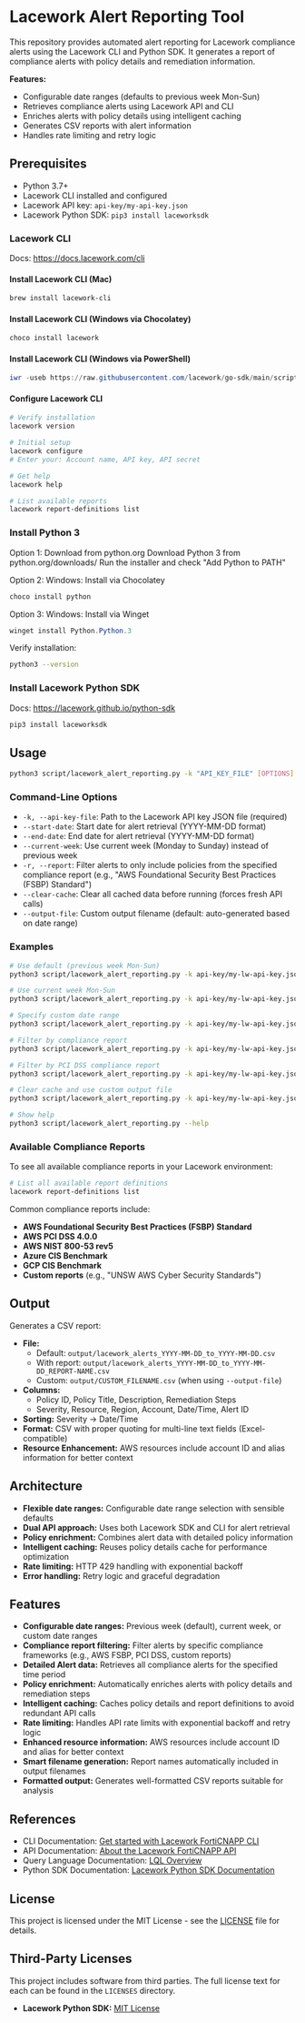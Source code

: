 # Lacework Alert Reporting Tool

This repository provides automated alert reporting for Lacework compliance alerts using the Lacework CLI and Python SDK. It generates a report of compliance alerts with policy details and remediation information.

**Features:**
- Configurable date ranges (defaults to previous week Mon-Sun)
- Retrieves compliance alerts using Lacework API and CLI
- Enriches alerts with policy details using intelligent caching
- Generates CSV reports with alert information
- Handles rate limiting and retry logic

## Prerequisites

- Python 3.7+
- Lacework CLI installed and configured
- Lacework API key: `api-key/my-api-key.json`
- Lacework Python SDK: `pip3 install laceworksdk`

### Lacework CLI

Docs: https://docs.lacework.com/cli

#### Install Lacework CLI (Mac)
```bash
brew install lacework-cli
```

#### Install Lacework CLI (Windows via Chocolatey)
```powershell
choco install lacework
```

#### Install Lacework CLI (Windows via PowerShell)
```powershell
iwr -useb https://raw.githubusercontent.com/lacework/go-sdk/main/scripts/install.ps1 | iex
```

#### Configure Lacework CLI
```bash
# Verify installation
lacework version

# Initial setup
lacework configure
# Enter your: Account name, API key, API secret

# Get help 
lacework help

# List available reports
lacework report-definitions list
```

### Install Python 3

Option 1: Download from python.org
Download Python 3 from python.org/downloads/
Run the installer and check "Add Python to PATH"

Option 2: Windows: Install via Chocolatey
```powershell
choco install python
```

Option 3: Windows: Install via Winget
```powershell
winget install Python.Python.3
```

Verify installation:
```bash
python3 --version
```

### Install Lacework Python SDK

Docs: https://lacework.github.io/python-sdk
```bash
pip3 install laceworksdk
```

## Usage

```bash
python3 script/lacework_alert_reporting.py -k "API_KEY_FILE" [OPTIONS]
```

### Command-Line Options
- `-k, --api-key-file`: Path to the Lacework API key JSON file (required)
- `--start-date`: Start date for alert retrieval (YYYY-MM-DD format)
- `--end-date`: End date for alert retrieval (YYYY-MM-DD format)
- `--current-week`: Use current week (Monday to Sunday) instead of previous week
- `-r, --report`: Filter alerts to only include policies from the specified compliance report (e.g., "AWS Foundational Security Best Practices (FSBP) Standard")
- `--clear-cache`: Clear all cached data before running (forces fresh API calls)
- `--output-file`: Custom output filename (default: auto-generated based on date range)

### Examples

```bash
# Use default (previous week Mon-Sun)
python3 script/lacework_alert_reporting.py -k api-key/my-lw-api-key.json

# Use current week Mon-Sun
python3 script/lacework_alert_reporting.py -k api-key/my-lw-api-key.json --current-week

# Specify custom date range
python3 script/lacework_alert_reporting.py -k api-key/my-lw-api-key.json --start-date 2024-01-01 --end-date 2024-01-07

# Filter by compliance report
python3 script/lacework_alert_reporting.py -k api-key/my-lw-api-key.json --current-week -r "CIS Amazon Web Services Foundations Benchmark v1.4.0"

# Filter by PCI DSS compliance report
python3 script/lacework_alert_reporting.py -k api-key/my-lw-api-key.json --current-week -r "AWS PCI DSS 4.0.0"

# Clear cache and use custom output file
python3 script/lacework_alert_reporting.py -k api-key/my-lw-api-key.json --clear-cache --output-file my_alerts.csv

# Show help
python3 script/lacework_alert_reporting.py --help
```

### Available Compliance Reports

To see all available compliance reports in your Lacework environment:

```bash
# List all available report definitions
lacework report-definitions list
```

Common compliance reports include:
- **AWS Foundational Security Best Practices (FSBP) Standard**
- **AWS PCI DSS 4.0.0**
- **AWS NIST 800-53 rev5**
- **Azure CIS Benchmark**
- **GCP CIS Benchmark**
- **Custom reports** (e.g., "UNSW AWS Cyber Security Standards")

## Output

Generates a CSV report:
- **File:** 
  - Default: `output/lacework_alerts_YYYY-MM-DD_to_YYYY-MM-DD.csv`
  - With report: `output/lacework_alerts_YYYY-MM-DD_to_YYYY-MM-DD_REPORT-NAME.csv`
  - Custom: `output/CUSTOM_FILENAME.csv` (when using `--output-file`)
- **Columns:**
  - Policy ID, Policy Title, Description, Remediation Steps
  - Severity, Resource, Region, Account, Date/Time, Alert ID
- **Sorting:** Severity → Date/Time
- **Format:** CSV with proper quoting for multi-line text fields (Excel-compatible)
- **Resource Enhancement:** AWS resources include account ID and alias information for better context

## Architecture

- **Flexible date ranges:** Configurable date range selection with sensible defaults
- **Dual API approach:** Uses both Lacework SDK and CLI for alert retrieval
- **Policy enrichment:** Combines alert data with detailed policy information
- **Intelligent caching:** Reuses policy details cache for performance optimization
- **Rate limiting:** HTTP 429 handling with exponential backoff
- **Error handling:** Retry logic and graceful degradation

## Features

- **Configurable date ranges:** Previous week (default), current week, or custom date ranges
- **Compliance report filtering:** Filter alerts by specific compliance frameworks (e.g., AWS FSBP, PCI DSS, custom reports)
- **Detailed Alert data:** Retrieves all compliance alerts for the specified time period
- **Policy enrichment:** Automatically enriches alerts with policy details and remediation steps
- **Intelligent caching:** Caches policy details and report definitions to avoid redundant API calls
- **Rate limiting:** Handles API rate limits with exponential backoff and retry logic
- **Enhanced resource information:** AWS resources include account ID and alias for better context
- **Smart filename generation:** Report names automatically included in output filenames
- **Formatted output:** Generates well-formatted CSV reports suitable for analysis

## References

- CLI Documentation: [Get started with Lacework FortiCNAPP CLI](https://docs.fortinet.com/document/lacework-forticnapp/latest/cli-reference/68020/get-started-with-the-lacework-forticnapp-cli)
- API Documentation: [About the Lacework FortiCNAPP API](https://docs.fortinet.com/document/lacework-forticnapp/latest/api-reference/863111/about-the-lacework-forticnapp-api)
- Query Language Documentation: [LQL Overview](https://docs.fortinet.com/document/lacework-forticnapp/latest/lql-reference/598361/lql-overview)
- Python SDK Documentation: [Lacework Python SDK Documentation](https://lacework.github.io/python-sdk)

## License

This project is licensed under the MIT License - see the [LICENSE](LICENSE) file for details.

## Third-Party Licenses

This project includes software from third parties. The full license text for each can be found in the `LICENSES` directory.

* **Lacework Python SDK:** [MIT License](./LICENSES/LACEWORK_SDK_LICENSE.md)
